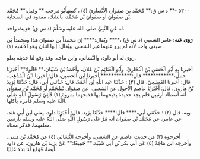 ٥٣٠٠ -** د س ق:** مُحَمَّد بن صفوان الأَنْصارِيّ (٤) ، كنيتهأَبُو مرحب،** وقيل:** مُحَمَّد بْن صفوان أو صفوان بْن مُحَمَّد، بالشك، معدود في الصحابة.

له عَنِ النَّبِيِّ صلى الله عليه وسَلَّمَ (د س ق) حَدِيث واحد.

**رَوَى عَنه:** عامر الشعبي (د س ق) ،**** ويُقال:**** إن محمداً بن صفوان هذا ومحمداً بْن صيفي واحد لأنه لم يرو عنهما غير الشعبي. ويُقال: إنها اثنان وهو الأشبه (١) .

روى له أبو داود، والنَّسَائي، وابن ماجه. وقد وقع لنا حديثه بعلو.

أخبرنا بِهِ أَبُو الْحَسَنِ بْنُ الْبُخَارِيِّ، وأَبُو الْغَنَائِمِ بْنُ عَلانَ، وأَحْمَدُ بْنُ شَيْبَانَ،** قَالُوا:** أَخْبَرَنَا حنبل،************ قال:************ أخبرنا ابن الحصين، قال: أخبرنا ابْنُ الْمُذْهِب، قال: أخبرنا القَطِيعِيّ، قال (٢) : حَدَّثَنَا عَبد اللَّهِ بْن أَحْمَدَ، قال: حَدَّثني أَبِي، قال: حَدَّثَنَا يَزِيدُ بْنُ هارون، قال: أَخْبَرَنَا عاصم الأحول عن الشعبي، عن صفوان بْنمُحَمَّد أو مُحَمَّد بْن صفوان أنه اصطاد أرنبين فلم يجد حديدة يذبحهما بها فذبحهما بمروة (١) فَأُتِيَ رَسُولُ اللَّهِ صَلَّى اللَّهُ عليه وسلم فأمره بأكلها.

وبه، قال (٢) : حَدَّثني أبي،**** قال:**** حَدَّثَنَا يزيد، قال: أَخْبَرَنَا داود، يعني ابن أَبي هند، عن عامر، عن مُحَمَّد بْن صفوان أنه مَرَّ عَلَى رَسُولِ اللَّهِ صَلَّى اللَّهُ عليه وسلم بأرنبين معلقهما، فذكر معناه.

أخرجوه (٣) من حديث عاصم عن الشعبي، وأخرجه النَّسَائي (٤) عن مُحَمَّد بْن مثنى، وأخرجه ابن مَاجَهْ (٥) عَن أبي بكر بْنِ أَبي شَيْبَة،** جَمِيعًا:** عَنْ يزيد بْن هارون، عن داود أيضا، فَوَقَعَ لَنَا بَدَلا عَالِيًا.